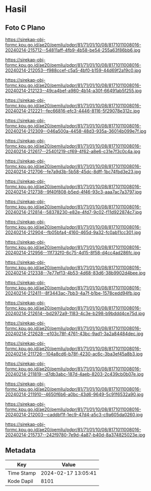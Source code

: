 # Hasil

## Foto C Plano

https://sirekap-obj-formc.kpu.go.id/ae20/pemilu/pdpr/81/71/01/10/08/8171011008016-20240214-215712--54811aff-4fb9-4b58-be54-255a63f86bb6.jpg

https://sirekap-obj-formc.kpu.go.id/ae20/pemilu/pdpr/81/71/01/10/08/8171011008016-20240214-212053--f988ccef-c5a5-4bf0-b159-44d69f2a19c0.jpg

https://sirekap-obj-formc.kpu.go.id/ae20/pemilu/pdpr/81/71/01/10/08/8171011008016-20240214-212123--49ca4bef-a980-4b14-a30f-66491ab5f255.jpg

https://sirekap-obj-formc.kpu.go.id/ae20/pemilu/pdpr/81/71/01/10/08/8171011008016-20240214-212221--fec66816-efc3-4446-8116-5f29078e312c.jpg

https://sirekap-obj-formc.kpu.go.id/ae20/pemilu/pdpr/81/71/01/10/08/8171011008016-20240214-212309--046a500a-4458-48d3-935a-36014b099e7f.jpg

https://sirekap-obj-formc.kpu.go.id/ae20/pemilu/pdpr/81/71/01/10/08/8171011008016-20240214-212617--25401219-cf69-4f62-a8e6-c31e7f3c0c4a.jpg

https://sirekap-obj-formc.kpu.go.id/ae20/pemilu/pdpr/81/71/01/10/08/8171011008016-20240214-212706--fe7a9d3b-5b58-45dc-8dff-1bc74fbd3e23.jpg

https://sirekap-obj-formc.kpu.go.id/ae20/pemilu/pdpr/81/71/01/10/08/8171011008016-20240214-212738--9f40f808-b5ed-4f46-93c3-aaa7ac7a3797.jpg

https://sirekap-obj-formc.kpu.go.id/ae20/pemilu/pdpr/81/71/01/10/08/8171011008016-20240214-212814--58378230-e82e-4fd7-9c02-f11d922874c7.jpg

https://sirekap-obj-formc.kpu.go.id/ae20/pemilu/pdpr/81/71/01/10/08/8171011008016-20240214-212904--fb05bfa4-4160-465d-9a32-fc0ab11cc301.jpg

https://sirekap-obj-formc.kpu.go.id/ae20/pemilu/pdpr/81/71/01/10/08/8171011008016-20240214-212956--11f732f0-6c75-4d15-8f58-d4cc4ad286fc.jpg

https://sirekap-obj-formc.kpu.go.id/ae20/pemilu/pdpr/81/71/01/10/08/8171011008016-20240214-212338--7e77ef13-4b53-4d68-83d6-38b9902d4bee.jpg

https://sirekap-obj-formc.kpu.go.id/ae20/pemilu/pdpr/81/71/01/10/08/8171011008016-20240214-212411--8f3443ac-7bb3-4a7f-b1be-1578cedd94fb.jpg

https://sirekap-obj-formc.kpu.go.id/ae20/pemilu/pdpr/81/71/01/10/08/8171011008016-20240214-212614--bd2972a9-1183-4c3e-b298-b9bddd4ce75d.jpg

https://sirekap-obj-formc.kpu.go.id/ae20/pemilu/pdpr/81/71/01/10/08/8171011008016-20240214-212628--e103c78f-4761-43bc-9ad1-3a2a84484dec.jpg

https://sirekap-obj-formc.kpu.go.id/ae20/pemilu/pdpr/81/71/01/10/08/8171011008016-20240214-211726--104a8cd6-b78f-4230-ac6c-3ba3ef45a8b3.jpg

https://sirekap-obj-formc.kpu.go.id/ae20/pemilu/pdpr/81/71/01/10/08/8171011008016-20240214-211819--d7db3abc-187d-4aeb-8203-2c439cb0b07e.jpg

https://sirekap-obj-formc.kpu.go.id/ae20/pemilu/pdpr/81/71/01/10/08/8171011008016-20240214-211910--4650f6b6-a0bc-43d6-9649-5c91f6532a90.jpg

https://sirekap-obj-formc.kpu.go.id/ae20/pemilu/pdpr/81/71/01/10/08/8171011008016-20240214-212003--caddbf1f-1ec9-47d4-a5c3-c9a605da0260.jpg

https://sirekap-obj-formc.kpu.go.id/ae20/pemilu/pdpr/81/71/01/10/08/8171011008016-20240214-215737--242f9780-7e9d-4a87-b40d-8a374825023e.jpg


## Metadata

| Key        | Value               |
| ---------- | ------------------- |
| Time Stamp | 2024-02-17 13:05:41 |
| Kode Dapil | 8101                |



